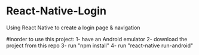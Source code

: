 # React-Native-Login
Using React Native to create a login page & navigation

#inorder to use this project:
1- have an Android emulator
2- download the project from this repo
3- run "npm install" 
4- run "react-native run-android"


